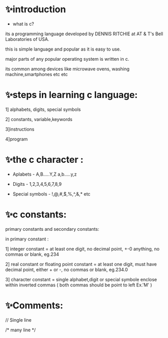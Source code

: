 #  ✨introduction

- what is c?

its a programming language developed by DENNIS RITCHIE at AT & T's Bell Laboratories of USA.

this is simple language and popular as it is easy to use.

major parts of any popular operating system is written in c.

its common among devices like microwave ovens, washing machine,smartphones etc etc

# ✨steps in learning c language:

1] alphabets, digits, special symbols

2] constants, variable,keywords

3]instructions

4]program

# ✨the c character :

- Aplabets - A,B.....Y,Z a,b.....y,z

- Digits - 1,2,3,4,5,6,7,8,9

- Special symbols - !,@,#,$,%,^,&,* etc

# ✨c constants:

primary constants and secondary constants:

in primary constant :

1] integer constant = at least one digit, no decimal point, +-0 anything, no commas or blank, eg.234

2] real constant or floating point constant = at least one digit, must have decimal point, either + or -, no commas or blank, eg.234.0

3] character constant = single alphabet,digit or special symbole enclose within inverted commas ( both commas should be point to left Ex.'M' )

# ✨Comments:

// Single line

/* many line */

